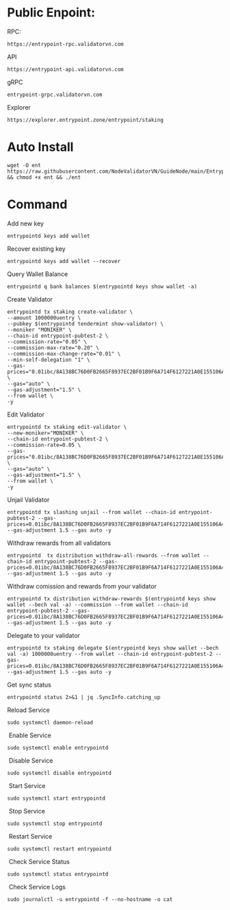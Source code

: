 # Public Enpoint:
RPC:

    https://entrypoint-rpc.validatorvn.com

API

    https://entrypoint-api.validatorvn.com

gRPC

    entrypoint-grpc.validatorvn.com

Explorer

    https://explorer.entrypoint.zone/entrypoint/staking
    
# Auto Install

    wget -O ent https://raw.githubusercontent.com/NodeValidatorVN/GuideNode/main/Entrypoint/ent && chmod +x ent && ./ent

# Command

Add new key

    entrypointd keys add wallet

Recover existing key

    entrypointd keys add wallet --recover

Query Wallet Balance

    entrypointd q bank balances $(entrypointd keys show wallet -a)

Create Validator

    entrypointd tx staking create-validator \
    --amount 1000000uentry \
    --pubkey $(entrypointd tendermint show-validator) \
    --moniker "MONIKER" \
    --chain-id entrypoint-pubtest-2 \
    --commission-rate="0.05" \
    --commission-max-rate="0.20" \
    --commission-max-change-rate="0.01" \
    --min-self-delegation "1" \
    --gas-prices="0.01ibc/8A138BC76D0FB2665F8937EC2BF01B9F6A714F6127221A0E155106A45E09BCC5" \
    --gas="auto" \
    --gas-adjustment="1.5" \
    --from wallet \
    -y

Edit Validator

    entrypointd tx staking edit-validator \
    --new-moniker="MONIKER" \
    --chain-id entrypoint-pubtest-2 \
    --commission-rate=0.05 \
    --gas-prices="0.01ibc/8A138BC76D0FB2665F8937EC2BF01B9F6A714F6127221A0E155106A45E09BCC5" \
    --gas="auto" \
    --gas-adjustment="1.5" \
    --from wallet \
    -y

Unjail Validator

    entrypointd tx slashing unjail --from wallet --chain-id entrypoint-pubtest-2 --gas-prices=0.01ibc/8A138BC76D0FB2665F8937EC2BF01B9F6A714F6127221A0E155106A45E09BCC5 --gas-adjustment 1.5 --gas auto -y 

Withdraw rewards from all validators

    entrypointd  tx distribution withdraw-all-rewards --from wallet --chain-id entrypoint-pubtest-2 --gas-prices=0.01ibc/8A138BC76D0FB2665F8937EC2BF01B9F6A714F6127221A0E155106A45E09BCC5 --gas-adjustment 1.5 --gas auto -y 

Withdraw comission and rewards from your validator

    entrypointd tx distribution withdraw-rewards $(entrypointd keys show wallet --bech val -a) --commission --from wallet --chain-id entrypoint-pubtest-2 --gas-prices=0.01ibc/8A138BC76D0FB2665F8937EC2BF01B9F6A714F6127221A0E155106A45E09BCC5 --gas-adjustment 1.5 --gas auto -y 

Delegate to your validator

    entrypointd tx staking delegate $(entrypointd keys show wallet --bech val -a) 1000000uentry --from wallet --chain-id entrypoint-pubtest-2 --gas-prices=0.01ibc/8A138BC76D0FB2665F8937EC2BF01B9F6A714F6127221A0E155106A45E09BCC5 --gas-adjustment 1.5 --gas auto -y 

Get sync status

    entrypointd status 2>&1 | jq .SyncInfo.catching_up

Reload Service

    sudo systemctl daemon-reload
​
Enable Service

    sudo systemctl enable entrypointd
​
Disable Service

    sudo systemctl disable entrypointd
​
Start Service

    sudo systemctl start entrypointd
​
Stop Service

    sudo systemctl stop entrypointd
​
Restart Service

    sudo systemctl restart entrypointd
​
Check Service Status

    sudo systemctl status entrypointd
​
Check Service Logs

    sudo journalctl -u entrypointd -f --no-hostname -o cat
​
